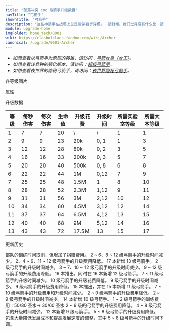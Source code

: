 ```yaml
---
title: "部落冲突 coc 弓箭手升级数据"
navTitle: "弓箭手"
shownTitle: "弓箭手"
description: "这些神箭手在战场上总是能够百步穿杨，一箭封喉。她们觉得没有什么比一箭打爆对手更爽的了。"
module: upgrade-home
imgFolder: home_tech/0001
wiki: https://clashofclans.fandom.com/wiki/Archer
canonical: /upgrade/0001-Archer
---
```


- *如想查看以弓箭手为原型的英雄，请访问：[弓箭女皇（女王）](/upgrade/0201-Archer-Queen)。*
- *如想查看该兵种的强化版本，请访问：[超级弓箭手](/upgrade/0606-Super-Archer)。*
- *如想查看夜世界的隐秘弓箭手，请访问：[夜世界隐秘弓箭手](/upgrade/1001-Sneaky-Archer)。*

<UnitInfo :folder="$frontmatter.imgFolder" imgSrc="Archer_info.png" :imgAlt="$frontmatter.navTitle" :description="$frontmatter.description" />

<SmallTitle>各等级图片</SmallTitle>

<Panel>
    <UnitImgGroup :folder="$frontmatter.imgFolder">
        <UnitImg imgTitle="1 - 2 级" imgSrc="Archer1.png" />
        <UnitImg imgTitle="3 - 4 级" imgSrc="Archer3.png" />
        <UnitImg imgTitle="5 级" imgSrc="Archer5.png" />
        <UnitImg imgTitle="6 级" imgSrc="Archer6.png" />
        <UnitImg imgTitle="7 级" imgSrc="Archer7.png" />
        <UnitImg imgTitle="8 级" imgSrc="Archer8.png" />
        <UnitImg imgTitle="9 级" imgSrc="Archer9.png" />
        <UnitImg imgTitle="10 级" imgSrc="Archer10.png" />
        <UnitImg imgTitle="11 级" imgSrc="Archer11.png" />
        <UnitImg imgTitle="12 级" imgSrc="Archer12.png" />
        <UnitImg imgTitle="13 级" imgSrc="Archer13.png" imgHd="Archer13_hd.png" />
    </UnitImgGroup>
</Panel>

<SmallTitle>属性</SmallTitle>

<UnitProperties>
    <UnitProperty pKey="部队类型" pValue="地面远程单位" />
    <UnitProperty pKey="攻击偏好" pValue="无" />
    <UnitProperty pKey="伤害类型" pValue="单体伤害" />
    <UnitProperty pKey="攻击的目标" pValue="地面和空中目标" />
    <UnitProperty pKey="占据人口" pValue="1" />
    <UnitProperty pKey="移动速度" pValue="3 格/秒" />
    <UnitProperty pKey="攻击速度" pValue="1 秒/次" />
    <UnitProperty pKey="攻击距离" pValue="3.5 格" />
    <UnitProperty pKey="所需训练营等级" pValue="2" />
    <UnitProperty pKey="所需大本等级" pValue="2" />
    <UnitProperty pKey="训练时间" pValue="无" trainingSystem="2025" />
    <UnitProperty pKey="捐赠费用" pValue="1,1,3000,Elixir" :isDonationCost="true" />
</UnitProperties>

<SmallTitle>升级数据</SmallTitle>

<script setup>
const tableExtraInfo = [
    {
        "column": 4,
        "type": "cost",
        "gpClass": "research",
        "icon": "Elixir"
    },
    {
        "column": 5,
        "type": "time",
        "gpClass": "research"
    }
];
</script>

<UnitTable :tableExtraInfo="tableExtraInfo">

| 等级 | 每秒伤害 | 每次伤害 | 生命值 | 升级花费 |  升级时间  |所需实验室等级|所需大本等级|
| ---- |  ----   |  ----   |  ----  |   ----  |    ----   |    ----     |   ----    |
|   1  |     7   |    7    |    20  |      \  |       \   |      1      |     1     |
|   2  |     9   |    9    |    23  |    20k  |    0, 1   |      1      |     3     |
|   3  |    12   |   12    |    28  |    80k  |    0, 2   |      3      |     5     |
|   4  |    16   |   16    |    33  |   200k  |    0, 3   |      5      |     7     |
|   5  |    20   |   20    |    40  |   500k  |    0, 8   |      6      |     8     |
|   6  |    22   |   22    |    44  |     1M  |    0,12   |      7      |     9     |
|   7  |    25   |   25    |    48  |   1.5M  |    1      |      8      |    10     |
|   8  |    28   |   28    |    52  |   2.3M  |    1,12   |      9      |    11     |
|   9  |    31   |   31    |    56  |     3M  |    2,12   |     10      |    12     |
|  10  |    34   |   34    |    60  |   4.5M  |    3,12   |     12      |    14     |
|  11  |    37   |   37    |    64  |   6.5M  |    4,12   |     13      |    15     |
|  12  |    40   |   40    |    68  |     9M  |    5,12   |     14      |    16     |
|  13  |    43   |   43    |    72  |  17.5M  |   13      |     15      |    17     |
</UnitTable>

<SmallTitle>更新历史</SmallTitle>

<Timeline>
    <TimelineItem date="2025/03/27">
        <TimelineRow>部队的训练时间取消，但增加了捐赠费用。</TimelineRow>
    </TimelineItem>
    <TimelineItem date="2025/03/24">
        <TimelineRow>2 ~ 6、8 ~ 12 级弓箭手的升级时间减少。</TimelineRow>
        <TimelineRow>2、4 ~ 9、11 ~ 12 级弓箭手的升级费用降低。</TimelineRow>
    </TimelineItem>
    <TimelineItem date="2025/02/10">
        <TimelineRow>17 本新增 13 级弓箭手。</TimelineRow>
        <TimelineRow>2 级弓箭手的升级时间减少。</TimelineRow>
    </TimelineItem>
    <TimelineItem date="2024/06/18">
        <TimelineRow>3 ~ 7、10 ~ 12 级弓箭手的升级时间减少。</TimelineRow>
        <TimelineRow>9 ~ 12 级弓箭手的升级费用降低。</TimelineRow>
    </TimelineItem>
    <TimelineItem date="2023/12/12">
        <TimelineRow>16 本推出，同时在 16 本新增 12 级弓箭手。</TimelineRow>
        <TimelineRow>7 ~ 11 级弓箭手的升级时间减少。</TimelineRow>
        <TimelineRow>10 级弓箭手的升级花费降低。</TimelineRow>
    </TimelineItem>
    <TimelineItem date="2023/06/12">
        <TimelineRow>9 级弓箭手的升级时间减少。</TimelineRow>
        <TimelineRow>9 级弓箭手的升级费用降低。</TimelineRow>
    </TimelineItem>
    <TimelineItem date="2022/10/10">
        <TimelineRow>15 本推出，并在 15 本新增 11 级弓箭手。</TimelineRow>
        <TimelineRow>7 ~ 10 级弓箭手的升级费用和升级时间减少。</TimelineRow>
    </TimelineItem>
    <TimelineItem date="2021/12/09">
        <TimelineRow>2 ~ 9 级弓箭手的升级费用降低。</TimelineRow>
        <TimelineRow>2 ~ 9 级弓箭手的升级时间减少。</TimelineRow>
    </TimelineItem>
    <TimelineItem date="2021/04/12">
        <TimelineRow>14 本新增 10 级弓箭手。</TimelineRow>
        <TimelineRow>1 ~ 2 级弓箭手的训练费用：50/80 圣水→ 30/60 圣水</TimelineRow>
        <TimelineRow>2 ~ 9 级的弓箭手的升级费用降低。</TimelineRow>
        <TimelineRow>4 ~ 8 级弓箭手的升级时间减少。</TimelineRow>
    </TimelineItem>
    <TimelineItem date="2020/06/22">
        <TimelineRow>12 本新增 9 级弓箭手。</TimelineRow>
    </TimelineItem>
    <TimelineItem date="2020/03/30">
        <TimelineRow>5 ~ 8 级弓箭手的升级费用降低。</TimelineRow>
    </TimelineItem>
    <TimelineItem date="2019/04/02">
        <TimelineRow>包含大量降低发展成本和提高发展速度的调整，其中 5 ~ 8 级弓箭手的升级时间下调。</TimelineRow>
    </TimelineItem>
    <TimelineItem :historyBottom="true" />
</Timeline>